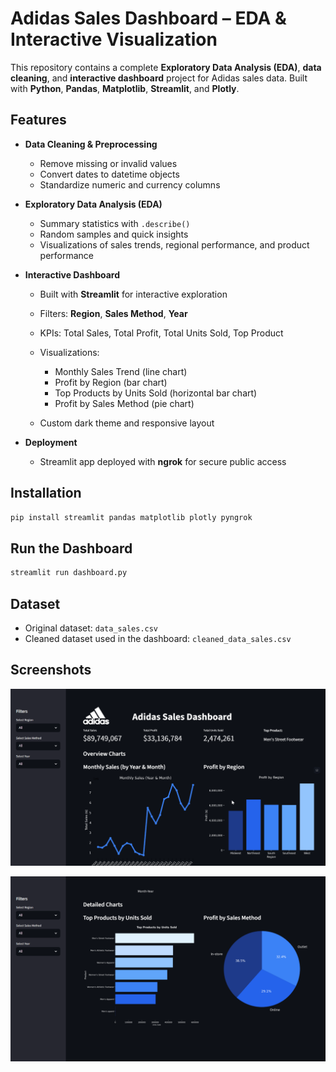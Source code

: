 # Adidas Sales Dashboard – EDA & Interactive Visualization

This repository contains a complete **Exploratory Data Analysis (EDA)**, **data cleaning**, and **interactive dashboard** project for Adidas sales data. Built with **Python**, **Pandas**, **Matplotlib**, **Streamlit**, and **Plotly**.

## Features

* **Data Cleaning & Preprocessing**

  * Remove missing or invalid values
  * Convert dates to datetime objects
  * Standardize numeric and currency columns

* **Exploratory Data Analysis (EDA)**

  * Summary statistics with `.describe()` 
  * Random samples and quick insights
  * Visualizations of sales trends, regional performance, and product performance

* **Interactive Dashboard**

  * Built with **Streamlit** for interactive exploration
  * Filters: **Region**, **Sales Method**, **Year**
  * KPIs: Total Sales, Total Profit, Total Units Sold, Top Product
  * Visualizations:

    * Monthly Sales Trend (line chart)
    * Profit by Region (bar chart)
    * Top Products by Units Sold (horizontal bar chart)
    * Profit by Sales Method (pie chart)
  * Custom dark theme and responsive layout

* **Deployment**

  * Streamlit app deployed with **ngrok** for secure public access

## Installation

```bash
pip install streamlit pandas matplotlib plotly pyngrok
```

## Run the Dashboard

```bash
streamlit run dashboard.py
```

## Dataset

* Original dataset: `data_sales.csv`
* Cleaned dataset used in the dashboard: `cleaned_data_sales.csv`

## Screenshots

![Dashboard Screenshot](Dashbored-1.png)

![Dashboard Screenshot](Dashbored-2.png)


